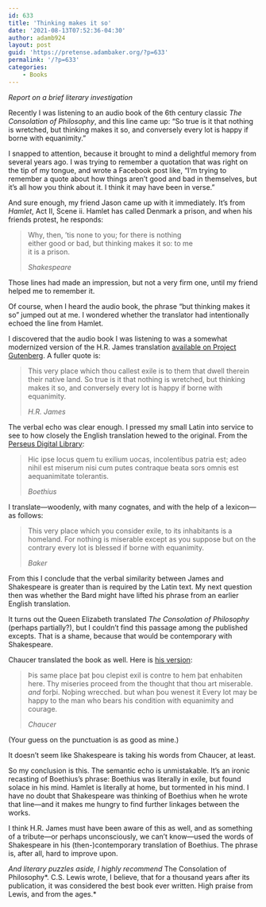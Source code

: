```yaml
---
id: 633
title: 'Thinking makes it so'
date: '2021-08-13T07:52:36-04:30'
author: adamb924
layout: post
guid: 'https://pretense.adambaker.org/?p=633'
permalink: '/?p=633'
categories:
    - Books
---
```


*Report on a brief literary investigation*

Recently I was listening to an audio book of the 6th century classic *The Consolation of Philosophy*, and this line came up: “So true is it that nothing is wretched, but thinking makes it so, and conversely every lot is happy if borne with equanimity.”

I snapped to attention, because it brought to mind a delightful memory from several years ago. I was trying to remember a quotation that was right on the tip of my tongue, and wrote a Facebook post like, “I’m trying to remember a quote about how things aren’t good and bad in themselves, but it’s all how you think about it. I think it may have been in verse.”

And sure enough, my friend Jason came up with it immediately. It’s from *Hamlet*, Act II, Scene ii. Hamlet has called Denmark a prison, and when his friends protest, he responds:

> Why, then, ’tis none to you; for there is nothing  
> either good or bad, but thinking makes it so: to me  
> it is a prison.
> 
> <cite>Shakespeare</cite>

Those lines had made an impression, but not a very firm one, until my friend helped me to remember it.

Of course, when I heard the audio book, the phrase “but thinking makes it so” jumped out at me. I wondered whether the translator had intentionally echoed the line from Hamlet.

I discovered that the audio book I was listening to was a somewhat modernized version of the H.R. James translation [available on Project Gutenberg](https://www.gutenberg.org/files/14328/14328-h/14328-h.htm). A fuller quote is:

> This very place which thou callest exile is to them that dwell therein their native land. So true is it that nothing is wretched, but thinking makes it so, and conversely every lot is happy if borne with equanimity.
> 
> <cite>H.R. James</cite>

The verbal echo was clear enough. I pressed my small Latin into service to see to how closely the English translation hewed to the original. From the [Perseus Digital Library](http://www.perseus.tufts.edu/hopper/text?doc=Perseus%3Atext%3A2008.01.0678%3Abook%3D2%3Asection%3DP4):

> Hic ipse locus quem tu exilium uocas, incolentibus patria est; adeo nihil est miserum nisi cum putes contraque beata sors omnis est aequanimitate tolerantis.
> 
> <cite>Boethius</cite>

I translate—woodenly, with many cognates, and with the help of a lexicon—as follows:

> This very place which you consider exile, to its inhabitants is a homeland. For nothing is miserable except as you suppose but on the contrary every lot is blessed if borne with equanimity.
> 
> <cite>Baker</cite>

From this I conclude that the verbal similarity between James and Shakespeare is greater than is required by the Latin text. My next question then was whether the Bard might have lifted his phrase from an earlier English translation.

It turns out the Queen Elizabeth translated *The Consolation of Philosophy* (perhaps partially?), but I couldn’t find this passage among the published excepts. That is a shame, because that would be contemporary with Shakespeare.

Chaucer translated the book as well. Here is [his version](https://www.gutenberg.org/files/42083/42083-h/42083-h.htm#bookII_pro4):

> Þis same place þat þou clepist exil is contre to hem þat enhabiten here. Thy miseries proceed from the thought that thou art miserable. *and* forþi. Noþing wrecched. but whan þou wenest it Every lot may be happy to the man who bears his condition with equanimity and courage.
> 
> <cite>Chaucer</cite>

(Your guess on the punctuation is as good as mine.)

It doesn’t seem like Shakespeare is taking his words from Chaucer, at least.

So my conclusion is this. The semantic echo is unmistakable. It’s an ironic recasting of Boethius’s phrase: Boethius was literally in exile, but found solace in his mind. Hamlet is literally at home, but tormented in his mind. I have no doubt that Shakespeare was thinking of Boethius when he wrote that line—and it makes me hungry to find further linkages between the works.

I think H.R. James must have been aware of this as well, and as something of a tribute—or perhaps unconsciously, we can’t know—used the words of Shakespeare in his (then-)contemporary translation of Boethius. The phrase is, after all, hard to improve upon.

*And literary puzzles aside, I highly recommend* The Consolation of Philosophy*. C.S. Lewis wrote, I believe, that for a thousand years after its publication, it was considered the best book ever written. High praise from Lewis, and from the ages.*